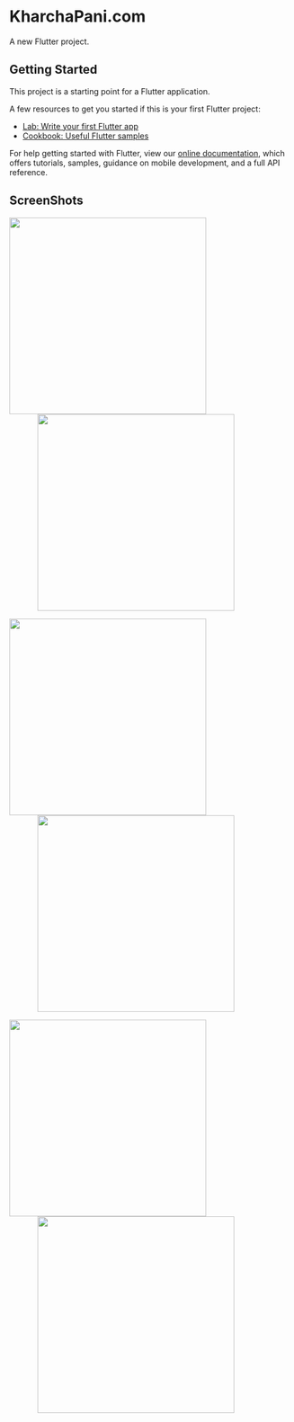 # KharchaPani.com

A new Flutter project.

## Getting Started

This project is a starting point for a Flutter application.

A few resources to get you started if this is your first Flutter project:

- [Lab: Write your first Flutter app](https://flutter.dev/docs/get-started/codelab)
- [Cookbook: Useful Flutter samples](https://flutter.dev/docs/cookbook)

For help getting started with Flutter, view our
[online documentation](https://flutter.dev/docs), which offers tutorials,
samples, guidance on mobile development, and a full API reference.

## ScreenShots

<img align="center" width="350"  src="./c.png"   ><img width="350" align="center" src="./b.png" hspace="50">

<img align="center" width="350"  src="./A2.png"   ><img width="350" align="center" src="./d.png" hspace="50">

<img align="center" width="350"  src="./e.png"   ><img width="350" align="center" src="./f.png" hspace="50">


